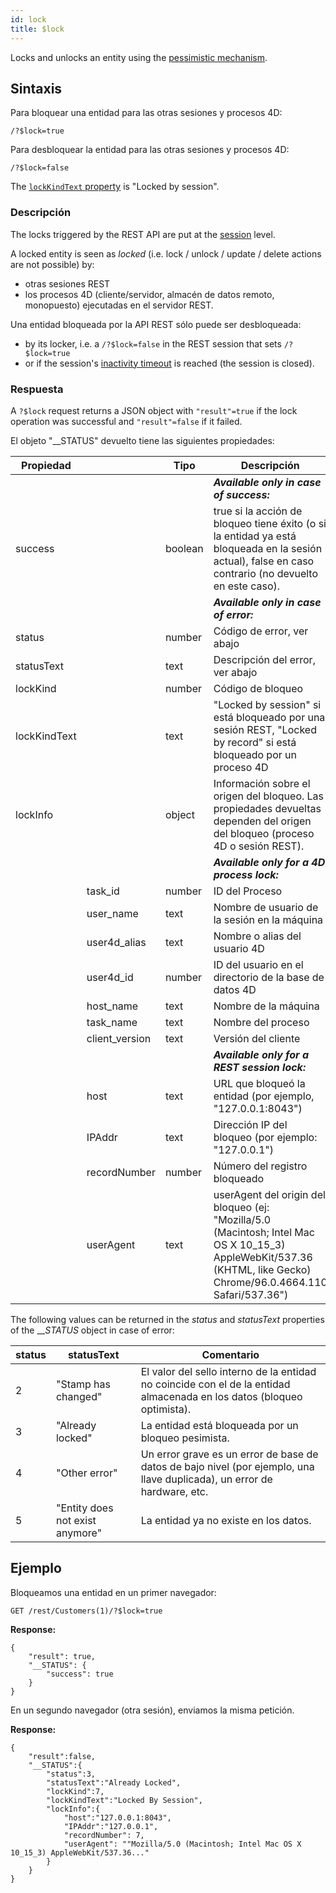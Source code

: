 ```yaml
---
id: lock
title: $lock
---
```


Locks and unlocks an entity using the [pessimistic mechanism](../ORDA/entities.md#pessimistic-lock).

## Sintaxis

Para bloquear una entidad para las otras sesiones y procesos 4D:

```
/?$lock=true
```

Para desbloquear la entidad para las otras sesiones y procesos 4D:

```
/?$lock=false
```

The [`lockKindText` property](../API/EntityClass.md#lock) is "Locked by session".

### Descripción

The locks triggered by the REST API are put at the [session](authUsers.md#opening-sessions) level.

A locked entity is seen as _locked_ (i.e. lock / unlock / update / delete actions are not possible) by:

- otras sesiones REST
- los procesos 4D (cliente/servidor, almacén de datos remoto, monopuesto) ejecutadas en el servidor REST.

Una entidad bloqueada por la API REST sólo puede ser desbloqueada:

- by its locker, i.e. a `/?$lock=false` in the REST session that sets `/?$lock=true`
- or if the session's [inactivity timeout]($directory.md) is reached (the session is closed).

### Respuesta

A `?$lock` request returns a JSON object with `"result"=true` if the lock operation was successful and `"result"=false` if it failed.

El objeto "__STATUS" devuelto tiene las siguientes propiedades:

| Propiedad    |                                     | Tipo    | Descripción                                                                                                                                                                                                                                                           |
| ------------ | ----------------------------------- | ------- | --------------------------------------------------------------------------------------------------------------------------------------------------------------------------------------------------------------------------------------------------------------------- |
|              |                                     |         | _**Available only in case of success:**_                                                                                                                                                                                                                              |
| success      |                                     | boolean | true si la acción de bloqueo tiene éxito (o si la entidad ya está bloqueada en la sesión actual), false en caso contrario (no devuelto en este caso).                                                                           |
|              |                                     |         | _**Available only in case of error:**_                                                                                                                                                                                                                                |
| status       |                                     | number  | Código de error, ver abajo                                                                                                                                                                                                                                            |
| statusText   |                                     | text    | Descripción del error, ver abajo                                                                                                                                                                                                                                      |
| lockKind     |                                     | number  | Código de bloqueo                                                                                                                                                                                                                                                     |
| lockKindText |                                     | text    | "Locked by session" si está bloqueado por una sesión REST, "Locked by record" si está bloqueado por un proceso 4D                                                                                                                                                     |
| lockInfo     |                                     | object  | Información sobre el origen del bloqueo. Las propiedades devueltas dependen del origen del bloqueo (proceso 4D o sesión REST).                                                                                                                     |
|              |                                     |         | _**Available only for a 4D process lock:**_                                                                                                                                                                                                                           |
|              | task_id        | number  | ID del Proceso                                                                                                                                                                                                                                                        |
|              | user_name      | text    | Nombre de usuario de la sesión en la máquina                                                                                                                                                                                                                          |
|              | user4d_alias   | text    | Nombre o alias del usuario 4D                                                                                                                                                                                                                                         |
|              | user4d_id      | number  | ID del usuario en el directorio de la base de datos 4D                                                                                                                                                                                                                |
|              | host_name      | text    | Nombre de la máquina                                                                                                                                                                                                                                                  |
|              | task_name      | text    | Nombre del proceso                                                                                                                                                                                                                                                    |
|              | client_version | text    | Versión del cliente                                                                                                                                                                                                                                                   |
|              |                                     |         | _**Available only for a REST session lock:**_                                                                                                                                                                                                                         |
|              | host                                | text    | URL que bloqueó la entidad (por ejemplo, "127.0.0.1:8043")                                                                                                                                                                                         |
|              | IPAddr                              | text    | Dirección IP del bloqueo (por ejemplo: "127.0.0.1")                                                                                                                                                                                                |
|              | recordNumber                        | number  | Número del registro bloqueado                                                                                                                                                                                                                                         |
|              | userAgent                           | text    | userAgent del origin del bloqueo (ej: "Mozilla/5.0 (Macintosh; Intel Mac OS X 10_15_3) AppleWebKit/537.36 (KHTML, like Gecko) Chrome/96.0.4664.110 Safari/537.36") |

The following values can be returned in the _status_ and _statusText_ properties of the ___STATUS_ object in case of error:

| status | statusText                      | Comentario                                                                                                                                  |
| ------ | ------------------------------- | ------------------------------------------------------------------------------------------------------------------------------------------- |
| 2      | "Stamp has changed"             | El valor del sello interno de la entidad no coincide con el de la entidad almacenada en los datos (bloqueo optimista).   |
| 3      | "Already locked"                | La entidad está bloqueada por un bloqueo pesimista.                                                                                         |
| 4      | "Other error"                   | Un error grave es un error de base de datos de bajo nivel (por ejemplo, una llave duplicada), un error de hardware, etc. |
| 5      | "Entity does not exist anymore" | La entidad ya no existe en los datos.                                                                                                       |

## Ejemplo

Bloqueamos una entidad en un primer navegador:

```
GET /rest/Customers(1)/?$lock=true
```

**Response:**

```
{
	"result": true,
	"__STATUS": {
		"success": true
	}
}
```

En un segundo navegador (otra sesión), enviamos la misma petición.

**Response:**

```
{
	"result":false,
	"__STATUS":{
		"status":3,
		"statusText":"Already Locked",
		"lockKind":7,
		"lockKindText":"Locked By Session",
		"lockInfo":{
			"host":"127.0.0.1:8043",
			"IPAddr":"127.0.0.1",
			"recordNumber": 7,
			"userAgent": ""Mozilla/5.0 (Macintosh; Intel Mac OS X 10_15_3) AppleWebKit/537.36..."
		}
	}
}
```
